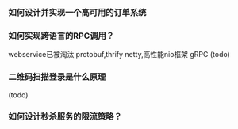 ### 如何设计并实现一个高可用的订单系统

### 如何实现跨语言的RPC调用？
webservice已被淘汰
protobuf,thrify
netty,高性能nio框架
gRPC
(todo)

### 二维码扫描登录是什么原理
(todo)

### 如何设计秒杀服务的限流策略？

